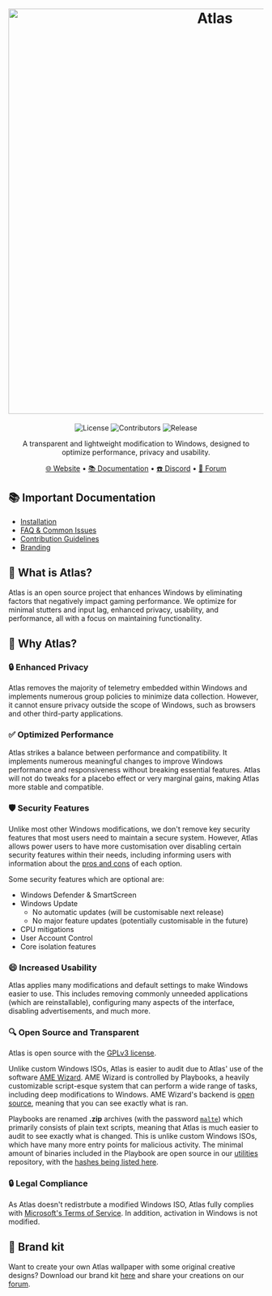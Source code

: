 <h1 align="center">
  <a href="http://atlasos.net" target="_blank"><img src="https://gcore.jsdelivr.net/gh/Atlas-OS/branding@main/github-banner.png" alt="Atlas" width="800"></a>
</h1>
  <p align="center">
    <img alt="License" src="https://img.shields.io/github/license/atlas-os/atlas?style=for-the-badge&logo=github&color=1A91FF"/>
    <img alt="Contributors" src="https://img.shields.io/github/contributors/atlas-os/atlas?style=for-the-badge&color=1A91FF" />
    <img alt="Release" src="https://img.shields.io/github/release/atlas-os/atlas?style=for-the-badge&color=1A91FF" />
  </p>
<p align="center">A transparent and lightweight modification to Windows, designed to optimize performance, privacy and usability.</p>

<p align="center">
  <a href="https://atlasos.net" target="_blank">🌐 Website</a>
  •
  <a href="https://docs.atlasos.net" target="_blank">📚 Documentation</a>
  •
  <a href="https://discord.atlasos.net" target="_blank">☎️ Discord</a>
  •
  <a href="https://forum.atlasos.net" target="_blank">💬 Forum</a>
</p>

## 📚 **Important Documentation**
- [Installation](https://docs.atlasos.net/getting-started/installation/)
- [FAQ & Common Issues](https://docs.atlasos.net/faq-and-troubleshooting/removed-features/)
- [Contribution Guidelines](https://docs.atlasos.net/contributions/)
- [Branding](https://docs.atlasos.net/branding/)

## 🤔 What is Atlas?
Atlas is an open source project that enhances Windows by eliminating factors that negatively impact gaming performance. We optimize for minimal stutters and input lag, enhanced privacy, usability, and performance, all with a focus on maintaining functionality.

## 👀 Why Atlas?
### 🔒 Enhanced Privacy
Atlas removes the majority of telemetry embedded within Windows and implements numerous group policies to minimize data collection. However, it cannot ensure privacy outside the scope of Windows, such as browsers and other third-party applications.

### ✅ Optimized Performance
Atlas strikes a balance between performance and compatibility. It implements numerous meaningful changes to improve Windows performance and responsiveness without breaking essential features. Atlas will not do tweaks for a placebo effect or very marginal gains, making Atlas more stable and compatible.

### 🛡️ Security Features
Unlike most other Windows modifications, we don't remove key security features that most users need to maintain a secure system. However, Atlas allows power users to have more customisation over disabling certain security features within their needs, including informing users with information about the [pros and cons](https://docs.atlasos.net/getting-started/post-installation/atlas-folder/security/) of each option.

Some security features which are optional are:

- Windows Defender & SmartScreen
- Windows Update
  - No automatic updates (will be customisable next release)
  - No major feature updates (potentially customisable in the future)
- CPU mitigations
- User Account Control
- Core isolation features

### 😄 Increased Usability
Atlas applies many modifications and default settings to make Windows easier to use. This includes removing commonly unneeded applications (which are reinstallable), configuring many aspects of the interface, disabling advertisements, and much more.

### 🔍 Open Source and Transparent
Atlas is open source with the [GPLv3 license](https://github.com/Atlas-OS/Atlas/blob/main/LICENSE).

Unlike custom Windows ISOs, Atlas is easier to audit due to Atlas' use of the software [AME Wizard](https://ameliorated.io). AME Wizard is controlled by Playbooks, a heavily customizable script-esque system that can perform a wide range of tasks, including deep modifications to Windows. AME Wizard's backend is [open source](https://git.ameliorated.info/Styris/trusted-uninstaller-cli), meaning that you can see exactly what is ran.

Playbooks are renamed **.zip** archives (with the password [`malte`](https://docs.ameliorated.io/developers/getting-started/creation.html)) which primarily consists of plain text scripts, meaning that Atlas is much easier to audit to see exactly what is changed. This is unlike custom Windows ISOs, which have many more entry points for malicious activity. The minimal amount of binaries included in the Playbook are open source in our [utilities](https://github.com/Atlas-OS/utilities) repository, with the [hashes being listed here](https://github.com/Atlas-OS/Atlas/blob/main/src/playbook/Executables/AtlasModules/README.md).

### 🔒 Legal Compliance
As Atlas doesn't redistrbute a modified Windows ISO, Atlas fully complies with [Microsoft's Terms of Service](https://www.microsoft.com/en-us/Useterms/Retail/Windows/10/UseTerms_Retail_Windows_10_English.htm). In addition, activation in Windows is not modified.

## 🎨 Brand kit
Want to create your own Atlas wallpaper with some original creative designs? Download our brand kit [here](https://github.com/Atlas-OS/branding/archive/refs/heads/main.zip) and share your creations on our [forum](https://forum.atlasos.net/t/art-showcase).
